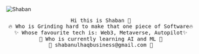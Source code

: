 ![Shaban](https://user-images.githubusercontent.com/93942919/176968915-8d19f10e-3ee4-43dd-9fe7-68578b58543c.jpg)
<p align="center">
<samp>
            Hi this is Shaban 👋
            <br>
       🔥 Who is Grinding hard to make that one piece of Software🔥 <br>
       ✨ Whose favourite tech is: Web3, Metaverse, Autopilot✨ <br>
       🌱 Who is currently learning AI and ML 🌱<br>
       📧 shabanulhaqbusiness@gmail.com 📧
</samp>
            

</p>

<!--
**shaban-exe/shaban-exe** is a ✨ _special_ ✨ repository because its `README.md` (this file) appears on your GitHub profile.

Here are some ideas to get you started:

- 🔭 I’m currently working on ...

- 👯 I’m looking to collaborate on ...
- 🤔 I’m looking for help with ...
- 💬 Ask me about ...
- 📫 How to reach me: ...
- 😄 Pronouns: ...
- ⚡ Fun fact: ...
-->

